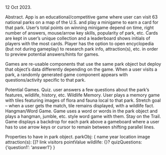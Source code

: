 12 Oct 2023.

Abstract.
App is an educational/competitive game where user can visit 63 national parks on a map of the U.S. and play a minigame to earn a card for that park. User’s total points on winning minigame depend on time, right number of answers, mouse/arrow key skills, popularity of park, etc. Cards are kept in user’s unique collection and a leaderboard shows initials of players with the most cards. Player has the option to open encyclopedia (but not during gameplay) to research park info, attraction(s), etc. in order to preview potential answers/hints for games.

Games are re-usable components that use the same park object but deploy that object’s data differently depending on the game. When a user visits a park, a randomly generated game component appears with questions/activity specific to that park.

Potential Games.
Quiz. user answers a few questions about the park’s features, wildlife, history, etc.
Wildlife Memory. User plays a memory game with tiles featuring images of flora and fauna local to that park.
	Stretch goal – when a user gets the match, tile remains displayed, with a wildlife fact.
Hangman/Word Game. Game uses a word or words in the park object and plays a hangman, jumble, etc. style word game with them.
Stay on the Trail. Game displays a backdrop for each park above a gameboard where a user has to use arrow keys or cursor to remain between shifting parallel lines.

Properties to have in park object.
parkObj: {
	name
	year
	location
	image
	attraction(s): []?
	link
	visitors
	pointValue
	wildlife: {}?
	quizQuestions: {‘question1’: ‘answer1’}
}
	

